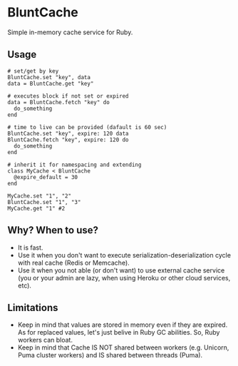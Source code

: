 # BluntCache
Simple in-memory cache service for Ruby.

## Usage

    # set/get by key
    BluntCache.set "key", data
    data = BluntCache.get "key"

    # executes block if not set or expired
    data = BluntCache.fetch "key" do
      do_something
    end

    # time to live can be provided (dafault is 60 sec)
    BluntCache.set "key", expire: 120 data
    BluntCache.fetch "key", expire: 120 do
      do_something
    end

    # inherit it for namespacing and extending
    class MyCache < BluntCache
      @expire_default = 30
    end

    MyCache.set "1", "2"
    BluntCache.set "1", "3"
    MyCache.get "1" #2

## Why? When to use?

* It is fast.
* Use it when you don't want to execute serialization-deserialization cycle with real cache (Redis or Memcache).
* Use it when you not able (or don't want) to use external cache service (you or your admin are lazy, when using Heroku or other cloud services, etc).

## Limitations

* Keep in mind that values are stored in memory even if they are expired. As for replaced values, let's just belive in Ruby GC abilities. So, Ruby workers can bloat.
* Keep in mind that Cache IS NOT shared between workers (e.g. Unicorn, Puma cluster workers) and IS shared between threads (Puma).